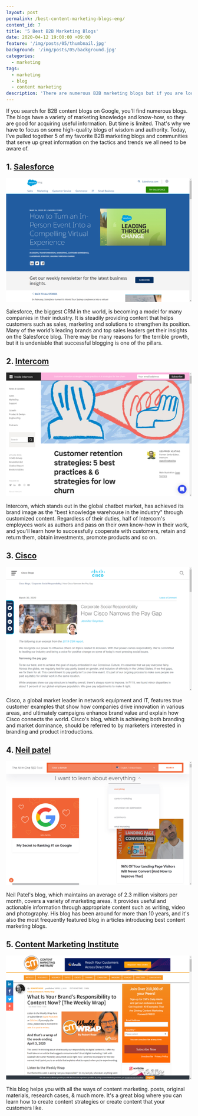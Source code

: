 ```yaml
---
layout: post
permalink: /best-content-marketing-blogs-eng/
content_id: 7
title: '5 Best B2B Marketing Blogs'
date: 2020-04-12 19:00:00 +09:00
feature: '/img/posts/05/thumbnail.jpg'
background: '/img/posts/05/background.jpg'
categories:
  - marketing
tags:
  - marketing
  - blog
  - content marketing
description: 'There are numerous B2B marketing blogs but if you are looking for one that is really really useful you should read it now.'
---
```


If you search for B2B content blogs on Google, you'll find numerous blogs. The blogs have a variety of marketing knowledge and know-how, so they are good for acquiring useful information. But time is limited. That's why we have to focus on some high-quality blogs of wisdom and authority. Today, I’ve pulled together 5 of my favorite B2B marketing blogs and communities that serve up great information on the tactics and trends we all need to be aware of.

## 1. [Salesforce](https://www.salesforce.com/blog)

![세일즈포스이미지](/img/posts/05/01.jpg)

Salesforce, the biggest CRM in the world, is becoming a model for many companies in their industry. It is steadily providing content that helps customers such as sales, marketing and solutions to strengthen its position. Many of the world’s leading brands and top sales leaders get their insights on the Salesforce blog. There may be many reasons for the terrible growth, but it is undeniable that successful blogging is one of the pillars.

## 2. [Intercom](https://www.intercom.com/blog/)

![인터콤이미지](/img/posts/05/02.jpg)

Intercom, which stands out in the global chatbot market, has achieved its brand image as the "best knowledge warehouse in the industry" through customized content. Regardless of their duties, half of Intercom's employees work as authors and pass on their own know-how in their work, and you'll learn how to successfully cooperate with customers, retain and return them, obtain investments, promote products and so on.

## 3. [Cisco](https://blogs.cisco.com/)

![시스코이미지](/img/posts/05/03.jpg)

Cisco, a global market leader in network equipment and IT, features true customer examples that show how companies drive innovation in various areas, and ultimately campaigns enhance brand value and explain how Cisco connects the world. Cisco's blog, which is achieving both branding and market dominance, should be referred to by marketers interested in branding and product introductions.

## 4. [Neil patel](https://neilpatel.com/blog/)

![닐파텔이미지](/img/posts/05/04.jpg)

Neil Patel's blog, which maintains an average of 2.3 million visitors per month, covers a variety of marketing areas. It provides useful and actionable information through appropriate content such as writing, video and photography. His blog has been around for more than 10 years, and it's also the most frequently featured blog in articles introducing best content marketing blogs.

## 5. [Content Marketing Institute](https://contentmarketinginstitute.com/blog/)

![컨텐츠마케팅학회이미지](/img/posts/05/05.jpg)

This blog helps you with all the ways of content marketing. posts, original materials, research cases, & much more. It's a great blog where you can learn how to create content strategies or create content that your customers like.


